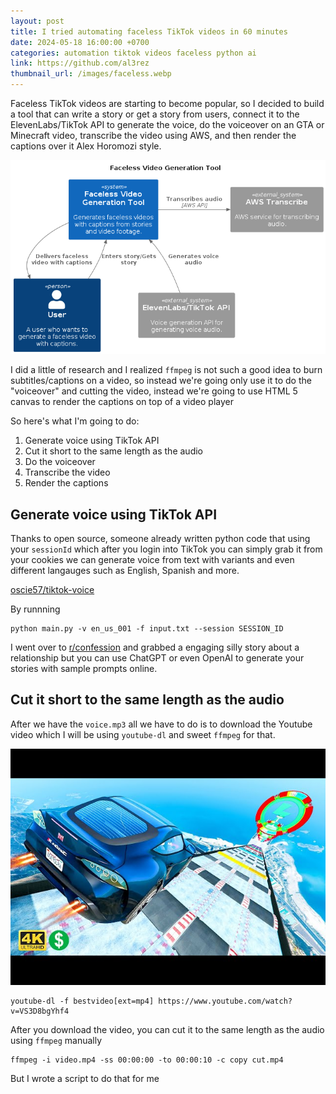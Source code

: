 ```yaml
---
layout: post
title: I tried automating faceless TikTok videos in 60 minutes
date: 2024-05-18 16:00:00 +0700
categories: automation tiktok videos faceless python ai
link: https://github.com/al3rez
thumbnail_url: /images/faceless.webp
---
```


Faceless TikTok videos are starting to become popular, so I decided to build a tool
that can write a story or get a story from users, connect it to the
ElevenLabs/TikTok API to generate the voice, do the voiceover on an GTA or
Minecraft video, transcribe the video using AWS, and then render the captions
over it Alex Horomozi style.

<img src="/images/diagram.png" alt="a diagram showing ahow we can make a faceless video" loading="lazy" />

I did a little of research and I realized `ffmpeg` is not such a good idea to burn subtitles/captions on a video, so instead we're going only use it to do the "voiceover" and cutting the video, instead we're going to use HTML 5 canvas to render the captions on top of a video player

So here's what I'm going to do:

1. Generate voice using TikTok API
2. Cut it short to the same length as the audio
3. Do the voiceover
4. Transcribe the video
5. Render the captions

## Generate voice using TikTok API

Thanks to open source, someone already written python code that using your `sessionId` which after you login into TikTok you can simply grab it from your cookies we can generate voice from text with variants and even different langauges such as English, Spanish and more.

[oscie57/tiktok-voice](https://github.com/oscie57/tiktok-voice)

By runnning

```
python main.py -v en_us_001 -f input.txt --session SESSION_ID
```

I went over to [r/confession](https://www.reddit.com/r/confession) and grabbed a engaging silly story about a relationship but you can use ChatGPT or even OpenAI to generate your stories with sample prompts online.

## Cut it short to the same length as the audio

After we have the `voice.mp3` all we have to do is to download the Youtube video which I will be using `youtube-dl` and sweet `ffmpeg` for that.

<a href="https://www.youtube.com/watch?v=VS3D8bgYhf4&t=6s"><img src="/images/thumbnail.jpeg" alt="gta 5 mega ramp faceless video" loading="lazy"></a>

```
youtube-dl -f bestvideo[ext=mp4] https://www.youtube.com/watch?v=VS3D8bgYhf4
```

After you download the video, you can cut it to the same length as the audio using `ffmpeg` manually

```
ffmpeg -i video.mp4 -ss 00:00:00 -to 00:00:10 -c copy cut.mp4
```

But I wrote a script to do that for me

```

```
